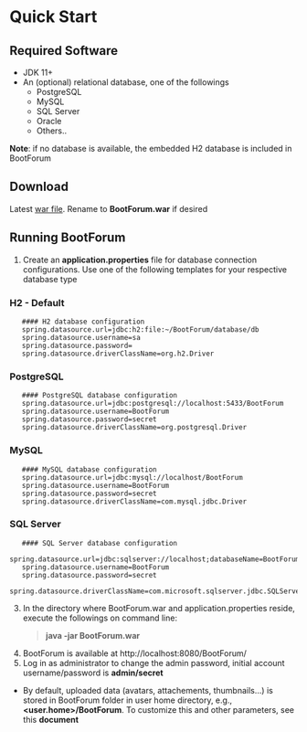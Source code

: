 
# Quick Start

## Required Software 
- JDK 11+
- An (optional) relational database, one of the followings
    - PostgreSQL
    - MySQL
    - SQL Server 
    - Oracle
    - Others..

**Note**: if no database is available, the embedded H2 database is included in BootForum  

## Download
Latest [war file](https://github.com/chipolaris/BootForum/releases/download/v.0.05/BootForum-0.0.5-SNAPSHOT.war). Rename to **BootForum.war** if desired<br>

## Running BootForum
1. Create an **application.properties** file for database connection configurations. Use one of the following templates for your respective database type

### H2 - Default
       #### H2 database configuration
       spring.datasource.url=jdbc:h2:file:~/BootForum/database/db
       spring.datasource.username=sa
       spring.datasource.password=
       spring.datasource.driverClassName=org.h2.Driver

### PostgreSQL
       #### PostgreSQL database configuration
       spring.datasource.url=jdbc:postgresql://localhost:5433/BootForum
       spring.datasource.username=BootForum
       spring.datasource.password=secret
       spring.datasource.driverClassName=org.postgresql.Driver

### MySQL
       #### MySQL database configuration
       spring.datasource.url=jdbc:mysql://localhost/BootForum
       spring.datasource.username=BootForum
       spring.datasource.password=secret
       spring.datasource.driverClassName=com.mysql.jdbc.Driver

### SQL Server
       #### SQL Server database configuration
       spring.datasource.url=jdbc:sqlserver://localhost;databaseName=BootForum
       spring.datasource.username=BootForum
       spring.datasource.password=secret
       spring.datasource.driverClassName=com.microsoft.sqlserver.jdbc.SQLServerDriver
 
3. In the directory where BootForum.war and application.properties reside, execute the followings on command line: <br>
      > **java -jar BootForum.war** 
4. BootForum is available at http://localhost:8080/BootForum/
5. Log in as administrator to change the admin password, initial account username/password is **admin/secret**

* By default, uploaded data (avatars, attachements, thumbnails...) is stored in BootForum folder in user home directory, e.g., **<user.home>/BootForum**. To customize this and other parameters, see this **document**
